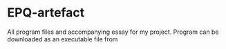 # EPQ-artefact

All program files and accompanying essay for my project. Program can be downloaded as an executable file from 
